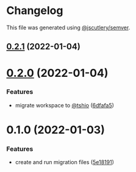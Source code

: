 # Changelog

This file was generated using [@jscutlery/semver](https://github.com/jscutlery/semver).

## [0.2.1](https://github.com/TheSoftwareHouse/elasticsearch-heaven/compare/v0.2.0...v0.2.1) (2022-01-04)



# [0.2.0](https://github.com/TheSoftwareHouse/elasticsearch-heaven/compare/v0.1.0...v0.2.0) (2022-01-04)


### Features

* migrate workspace to [@tshio](https://github.com/tshio) ([6dfafa5](https://github.com/TheSoftwareHouse/elasticsearch-heaven/commit/6dfafa59257a0899b1845782cff13da153a898e0))



# 0.1.0 (2022-01-03)


### Features

* create and run migration files ([5e18191](https://github.com/TheSoftwareHouse/tshio/commit/5e1819139dfbdfef832871ec88ba8f53d0d1c3e9))
